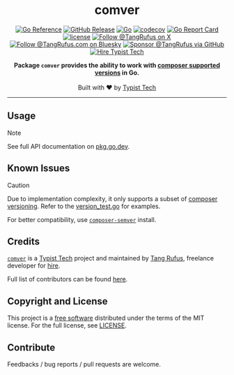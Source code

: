 <div align="center">

# comver

[![Go Reference](https://pkg.go.dev/badge/github.com/typisttech/comver.svg)](https://pkg.go.dev/github.com/typisttech/comver)
[![GitHub Release](https://img.shields.io/github/v/release/typisttech/comver?style=flat-square&)](https://github.com/typisttech/comver/releases/latest)
[![Go](https://github.com/typisttech/comver/actions/workflows/go.yml/badge.svg)](https://github.com/typisttech/comver/actions/workflows/go.yml)
[![codecov](https://codecov.io/gh/typisttech/comver/graph/badge.svg?token=GVO7RV80TJ)](https://codecov.io/gh/typisttech/comver)
[![Go Report Card](https://goreportcard.com/badge/github.com/typisttech/comver)](https://goreportcard.com/report/github.com/typisttech/comver)
[![license](https://img.shields.io/github/license/typisttech/comver.svg)](https://github.com/typisttech/comver/blob/master/LICENSE)
[![Follow @TangRufus on X](https://img.shields.io/badge/Follow-TangRufus-15202B?logo=x&logoColor=white)](https://x.com/tangrufus)
[![Follow @TangRufus.com on Bluesky](https://img.shields.io/badge/Bluesky-TangRufus.com-blue?logo=bluesky)](https://bsky.app/profile/tangrufus.com)
[![Sponsor @TangRufus via GitHub](https://img.shields.io/badge/Sponsor-TangRufus-EA4AAA?logo=githubsponsors)](https://github.com/sponsors/tangrufus)
[![Hire Typist Tech](https://img.shields.io/badge/Hire-Typist%20Tech-778899)](https://typist.tech/contact/)

<p>
  <strong>Package <code>comver</code> provides the ability to work with <a href="https://github.com/composer/semver/">composer supported versions</a> in Go.</strong>
  <br />
  <br />
  Built with ♥ by <a href="https://typist.tech/">Typist Tech</a>
</p>

</div>

---

## Usage

> [!NOTE]
>
> See full API documentation on [pkg.go.dev](https://pkg.go.dev/github.com/typisttech/comver).

## Known Issues

> [!CAUTION]
>
> Due to implementation complexity, it only supports a subset of [composer versioning](https://github.com/composer/semver/).
> Refer to the [version_test.go](https://github.com/typisttech/comver/blob/main/version_test.go) for examples.
>
> For better compatibility, use [`composer-semver`](https://github.com/typisttech/composer-semver/) install.

## Credits

[`comver`](https://github.com/typisttech/comver) is a [Typist Tech](https://typist.tech) project and maintained by [Tang Rufus](https://x.com/TangRufus), freelance developer for [hire](https://typist.tech/contact/).

Full list of contributors can be found [here](https://github.com/typisttech/comver/graphs/contributors).

## Copyright and License

This project is a [free software](https://www.gnu.org/philosophy/free-sw.en.html) distributed under the terms of the MIT license. For the full license, see [LICENSE](./LICENSE).

## Contribute

Feedbacks / bug reports / pull requests are welcome.
